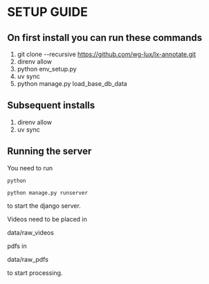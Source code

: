 # SETUP GUIDE

## On first install you can run these commands

1. git clone --recursive https://github.com/wg-lux/lx-annotate.git
2. direnv allow
3. python env_setup.py
4. uv sync
5. python manage.py load_base_db_data

## Subsequent installs

1. direnv allow
2. uv sync


## Running the server

You need to run
```
python

python manage.py runserver
```

to start the django server.

Videos need to be placed in

data/raw_videos

pdfs in

data/raw_pdfs

to start processing.

